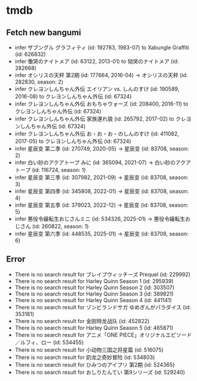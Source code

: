 # tmdb
## Fetch new bangumi
- infer ザブングル グラフィティ (id: 192783, 1983-07) to Xabungle Graffiti (id: 626832)
- infer 慟哭のナイトメア (id: 63122, 2013-01) to 恸哭のナイトメア (id: 282668)
- infer オシリスの天秤 第2期 (id: 177664, 2016-04) -> オシリスの天秤 (id: 282830, season: 2)
- infer クレヨンしんちゃん外伝 エイリアン vs. しんのすけ (id: 190589, 2016-08) to クレヨンしんちゃん外伝 (id: 67324)
- infer クレヨンしんちゃん外伝 おもちゃウォーズ (id: 208400, 2016-11) to クレヨンしんちゃん外伝 (id: 67324)
- infer クレヨンしんちゃん外伝 家族連れ狼 (id: 265792, 2017-02) to クレヨンしんちゃん外伝 (id: 67324)
- infer クレヨンしんちゃん外伝 お・お・お・のしんのすけ (id: 411082, 2017-05) to クレヨンしんちゃん外伝 (id: 67324)
- infer 星辰变 第二季 (id: 270749, 2020-05) -> 星辰变 (id: 83708, season: 2)
- infer 白い砂のアクアトープ みに (id: 365094, 2021-07) -> 白い砂のアクアトープ (id: 116724, season: 1)
- infer 星辰变 第三季 (id: 307982, 2021-09) -> 星辰变 (id: 83708, season: 3)
- infer 星辰变 第四季 (id: 345808, 2022-01) -> 星辰变 (id: 83708, season: 4)
- infer 星辰变 第五季 (id: 379023, 2022-12) -> 星辰变 (id: 83708, season: 5)
- infer 悪役令嬢転生おじさんミニ (id: 534326, 2025-01) -> 悪役令嬢転生おじさん (id: 260822, season: 1)
- infer 星辰变 第六季 (id: 448535, 2025-01) -> 星辰变 (id: 83708, season: 6)
## Error
- There is no search result for ブレイブウィッチーズ Prequel (id: 229992)
- There is no search result for Harley Quinn Season 1 (id: 295939)
- There is no search result for Harley Quinn Season 2 (id: 303507)
- There is no search result for Harley Quinn Season 3 (id: 389821)
- There is no search result for Harley Quinn Season 4 (id: 441141)
- There is no search result for ゾンビランドサガ ゆめぎんがパラダイス (id: 353181)
- There is no search result for 金刚特龙战队 (id: 452822)
- There is no search result for Harley Quinn Season 5 (id: 465871)
- There is no search result for アニメ「ONE PIECE」オリジナルエピソード／ルフィ、ロー (id: 534455)
- There is no search result for 小动物三国之将星篇 (id: 516075)
- There is no search result for 奶龙之奇妙冒险 (id: 534803)
- There is no search result for ひみつのアイプリ 第2期 (id: 524365)
- There is no search result for おしりたんてい 第9シリーズ (id: 529240)
